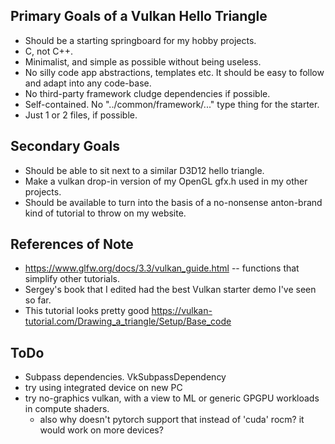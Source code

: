 ## Primary Goals of a Vulkan Hello Triangle

* Should be a starting springboard for my hobby projects.
* C, not C++.
* Minimalist, and simple as possible without being useless.
* No silly code app abstractions, templates etc.
  It should be easy to follow and adapt into any code-base.
* No third-party framework cludge dependencies if possible.
* Self-contained. No "../common/framework/..." type thing for the starter.
* Just 1 or 2 files, if possible.

## Secondary Goals

* Should be able to sit next to a similar D3D12 hello triangle.
* Make a vulkan drop-in version of my OpenGL gfx.h used in my other projects.
* Should be available to turn into the basis of
  a no-nonsense anton-brand kind of tutorial to throw on my website.

## References of Note

* https://www.glfw.org/docs/3.3/vulkan_guide.html -- functions that simplify other tutorials.
* Sergey's book that I edited had the best Vulkan starter demo I've seen so far.
* This tutorial looks pretty good https://vulkan-tutorial.com/Drawing_a_triangle/Setup/Base_code

## ToDo

* Subpass dependencies. VkSubpassDependency
* try using integrated device on new PC
* try no-graphics vulkan, with a view to ML or generic GPGPU workloads in compute shaders.
  * also why doesn't pytorch support that instead of 'cuda' rocm? it would work on more devices?